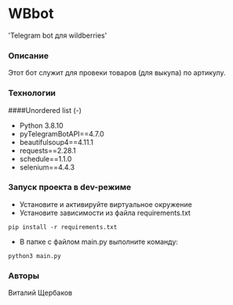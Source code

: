 # WBbot
'Telegram bot для wildberries'

### Описание
Этот бот служит для провеки товаров (для выкупа) по артикулу.

### Технологии
####Unordered list (-)
- Python 3.8.10
- pyTelegramBotAPI==4.7.0
- beautifulsoup4==4.11.1
- requests==2.28.1
- schedule==1.1.0
- selenium==4.4.3

### Запуск проекта в dev-режиме
- Установите и активируйте виртуальное окружение
- Установите зависимости из файла requirements.txt
```
pip install -r requirements.txt
``` 
- В папке с файлом main.py выполните команду:
```
python3 main.py
```
### Авторы
Виталий Щербаков
